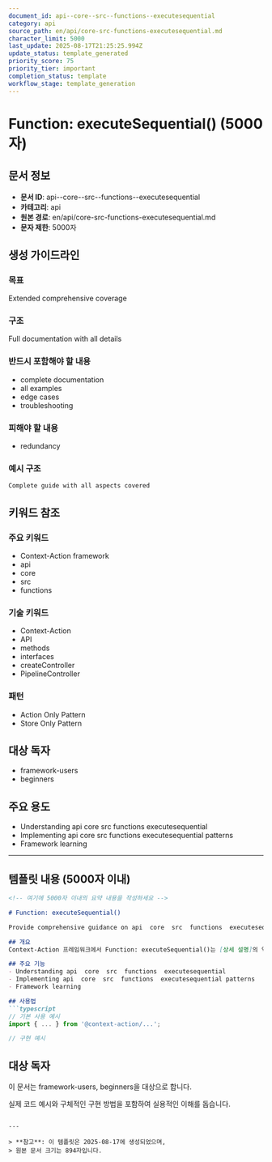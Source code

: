 ```yaml
---
document_id: api--core--src--functions--executesequential
category: api
source_path: en/api/core-src-functions-executesequential.md
character_limit: 5000
last_update: 2025-08-17T21:25:25.994Z
update_status: template_generated
priority_score: 75
priority_tier: important
completion_status: template
workflow_stage: template_generation
---
```


# Function: executeSequential() (5000자)

## 문서 정보
- **문서 ID**: api--core--src--functions--executesequential
- **카테고리**: api
- **원본 경로**: en/api/core-src-functions-executesequential.md
- **문자 제한**: 5000자

## 생성 가이드라인

### 목표
Extended comprehensive coverage

### 구조
Full documentation with all details

### 반드시 포함해야 할 내용
- complete documentation
- all examples
- edge cases
- troubleshooting

### 피해야 할 내용  
- redundancy

### 예시 구조
```
Complete guide with all aspects covered
```

## 키워드 참조

### 주요 키워드
- Context-Action framework
- api
- core
- src
- functions

### 기술 키워드
- Context-Action
- API
- methods
- interfaces
- createController
- PipelineController

### 패턴
- Action Only Pattern
- Store Only Pattern

## 대상 독자
- framework-users
- beginners

## 주요 용도
- Understanding api  core  src  functions  executesequential
- Implementing api  core  src  functions  executesequential patterns
- Framework learning

---

## 템플릿 내용 (5000자 이내)

```markdown
<!-- 여기에 5000자 이내의 요약 내용을 작성하세요 -->

# Function: executeSequential()

Provide comprehensive guidance on api  core  src  functions  executesequential

## 개요
Context-Action 프레임워크에서 Function: executeSequential()는 [상세 설명]의 역할을 담당합니다.

## 주요 기능
- Understanding api  core  src  functions  executesequential
- Implementing api  core  src  functions  executesequential patterns
- Framework learning

## 사용법
```typescript
// 기본 사용 예시
import { ... } from '@context-action/...';

// 구현 예시
```

## 대상 독자
이 문서는 framework-users, beginners을 대상으로 합니다.

실제 코드 예시와 구체적인 구현 방법을 포함하여 실용적인 이해를 돕습니다.
```

---

> **참고**: 이 템플릿은 2025-08-17에 생성되었으며, 
> 원본 문서 크기는 894자입니다.
